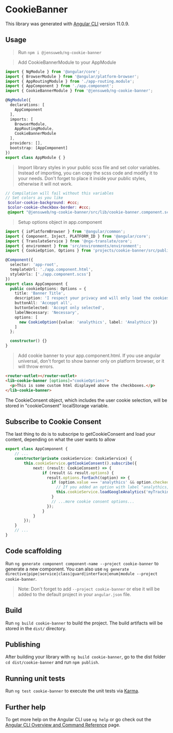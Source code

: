 # CookieBanner

This library was generated with [Angular CLI](https://github.com/angular/angular-cli) version 11.0.9.

## Usage
> Run `npm i @jensuweb/ng-cookie-banner`

> Add CookieBannerModule to your AppModule
``` ts
import { NgModule } from '@angular/core';
import { BrowserModule } from '@angular/platform-browser';
import { AppRoutingModule } from './app-routing.module';
import { AppComponent } from './app.component';
import { CookieBannerModule } from '@jensuweb/ng-cookie-banner';

@NgModule({
  declarations: [
    AppComponent
  ],
  imports: [
    BrowserModule,
    AppRoutingModule,
    CookieBannerModule
  ],
  providers: [],
  bootstrap: [AppComponent]
})
export class AppModule { }
```
> Import library styles in your public scss file and set color variables.
> Instead of importing, you can copy the scss code and modify it to your needs. Don't forget to place it inside your public styles, otherwise it will not work.
``` scss
// Compilation will fail without this variables
// Set colors as you like
 $color-cookie-background: #ccc;
 $color-cookie-checkbox-border: #ccc;
 @import "@jensuweb/ng-cookie-banner/src/lib/cookie-banner.component.scss";
```
> Setup options object in app.component
``` ts
import { isPlatformBrowser } from '@angular/common';
import { Component, Inject, PLATFORM_ID } from '@angular/core';
import { TranslateService } from '@ngx-translate/core';
import { environment } from 'src/environments/environment';
import { CookieOption, Options } from 'projects/cookie-banner/src/public-api';

@Component({
  selector: 'app-root',
  templateUrl: './app.component.html',
  styleUrls: ['./app.component.scss']
})
export class AppComponent {
  public cookieOptions: Options = {
    title: 'Banner Title',
    description: 'I respect your privacy and will only load the cookies, you want',
    buttonAll: 'Acceppt all',
    buttonSelected: 'Accept only selected',
    labelNecessary: 'Necessary',
    options: [
      new CookieOption({value: 'analythics', label: 'Analythics'})
    ]
  };

  constructor() {}
}
```
> Add cookie banner to your app.component.html. If you use angular universal, don't forget to show banner only on platform browser, or it will throw errors.
``` html
<router-outlet></router-outlet>
<lib-cookie-banner [options]="cookieOptions">
  <p>This is some custom html displayed above the checkboxes.</p>
</lib-cookie-banner>
```
The CookieConsent object, which includes the user cookie selection, will be stored in "cookieConsent" localStorage variable.

## Subscribe to Cookie Consent
The last thing to do is to subscripe to getCookieConsent and load your content,
depending on what the user wants to allow
``` ts
export class AppComponent {
    // ...
    constructor(private cookieService: CookieService) {
        this.cookieService.getCookieConsent().subscribe({
            next: (result: CookieConsent) => {
                if (result && result.options) {
                  result.options.forEach((option) => {
                    if (option.value === 'analythics' && option.checked) {
                      // If you added an option with label "analythics, this is handled automatically
                      this.cookieService.loadGoogleAnalytics('myTrackingId');
                    }
                    // ...more cookie consent options...
                  });
                }
            }
        });
    }
    // ...
}
```

## Code scaffolding

Run `ng generate component component-name --project cookie-banner` to generate a new component. You can also use `ng generate directive|pipe|service|class|guard|interface|enum|module --project cookie-banner`.
> Note: Don't forget to add `--project cookie-banner` or else it will be added to the default project in your `angular.json` file. 

## Build

Run `ng build cookie-banner` to build the project. The build artifacts will be stored in the `dist/` directory.

## Publishing

After building your library with `ng build cookie-banner`, go to the dist folder `cd dist/cookie-banner` and run `npm publish`.

## Running unit tests

Run `ng test cookie-banner` to execute the unit tests via [Karma](https://karma-runner.github.io).

## Further help

To get more help on the Angular CLI use `ng help` or go check out the [Angular CLI Overview and Command Reference](https://angular.io/cli) page.
